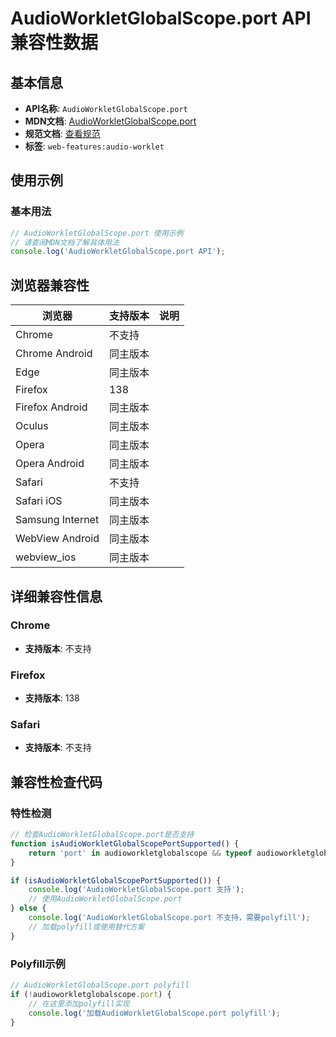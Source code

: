 # AudioWorkletGlobalScope.port API 兼容性数据

## 基本信息

- **API名称**: `AudioWorkletGlobalScope.port`
- **MDN文档**: [AudioWorkletGlobalScope.port](https://developer.mozilla.org/docs/Web/API/AudioWorkletGlobalScope/port)
- **规范文档**: [查看规范](https://webaudio.github.io/web-audio-api/#dom-audioworkletglobalscope-port)
- **标签**: `web-features:audio-worklet`

## 使用示例

### 基本用法

```javascript
// AudioWorkletGlobalScope.port 使用示例
// 请查阅MDN文档了解具体用法
console.log('AudioWorkletGlobalScope.port API');
```

## 浏览器兼容性

| 浏览器 | 支持版本 | 说明 |
|--------|----------|------|
| Chrome | 不支持 |  |
| Chrome Android | 同主版本 |  |
| Edge | 同主版本 |  |
| Firefox | 138 |  |
| Firefox Android | 同主版本 |  |
| Oculus | 同主版本 |  |
| Opera | 同主版本 |  |
| Opera Android | 同主版本 |  |
| Safari | 不支持 |  |
| Safari iOS | 同主版本 |  |
| Samsung Internet | 同主版本 |  |
| WebView Android | 同主版本 |  |
| webview_ios | 同主版本 |  |

## 详细兼容性信息

### Chrome

- **支持版本**: 不支持

### Firefox

- **支持版本**: 138

### Safari

- **支持版本**: 不支持

## 兼容性检查代码

### 特性检测

```javascript
// 检查AudioWorkletGlobalScope.port是否支持
function isAudioWorkletGlobalScopePortSupported() {
    return 'port' in audioworkletglobalscope && typeof audioworkletglobalscope.port === 'function';
}

if (isAudioWorkletGlobalScopePortSupported()) {
    console.log('AudioWorkletGlobalScope.port 支持');
    // 使用AudioWorkletGlobalScope.port
} else {
    console.log('AudioWorkletGlobalScope.port 不支持，需要polyfill');
    // 加载polyfill或使用替代方案
}
```

### Polyfill示例

```javascript
// AudioWorkletGlobalScope.port polyfill
if (!audioworkletglobalscope.port) {
    // 在这里添加polyfill实现
    console.log('加载AudioWorkletGlobalScope.port polyfill');
}
```

